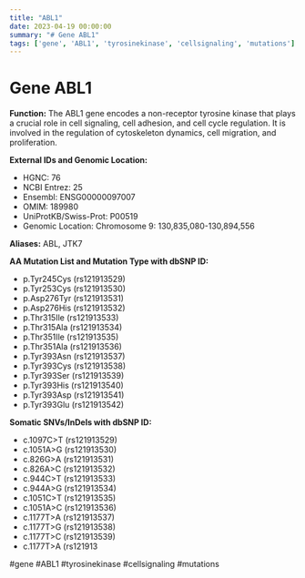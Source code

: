 ```yaml
---
title: "ABL1"
date: 2023-04-19 00:00:00
summary: "# Gene ABL1"
tags: ['gene', 'ABL1', 'tyrosinekinase', 'cellsignaling', 'mutations']
---
```


# Gene ABL1

**Function:** The ABL1 gene encodes a non-receptor tyrosine kinase that plays a crucial role in cell signaling, cell adhesion, and cell cycle regulation. It is involved in the regulation of cytoskeleton dynamics, cell migration, and proliferation. 

**External IDs and Genomic Location:**

- HGNC: 76
- NCBI Entrez: 25
- Ensembl: ENSG00000097007
- OMIM: 189980
- UniProtKB/Swiss-Prot: P00519
- Genomic Location: Chromosome 9: 130,835,080-130,894,556

**Aliases:** ABL, JTK7

**AA Mutation List and Mutation Type with dbSNP ID:**

- p.Tyr245Cys (rs121913529)
- p.Tyr253Cys (rs121913530)
- p.Asp276Tyr (rs121913531)
- p.Asp276His (rs121913532)
- p.Thr315Ile (rs121913533)
- p.Thr315Ala (rs121913534)
- p.Thr351Ile (rs121913535)
- p.Thr351Ala (rs121913536)
- p.Tyr393Asn (rs121913537)
- p.Tyr393Cys (rs121913538)
- p.Tyr393Ser (rs121913539)
- p.Tyr393His (rs121913540)
- p.Tyr393Asp (rs121913541)
- p.Tyr393Glu (rs121913542)

**Somatic SNVs/InDels with dbSNP ID:**

- c.1097C>T (rs121913529)
- c.1051A>G (rs121913530)
- c.826G>A (rs121913531)
- c.826A>C (rs121913532)
- c.944C>T (rs121913533)
- c.944A>G (rs121913534)
- c.1051C>T (rs121913535)
- c.1051A>C (rs121913536)
- c.1177T>A (rs121913537)
- c.1177T>G (rs121913538)
- c.1177T>C (rs121913539)
- c.1177T>A (rs121913

#gene #ABL1 #tyrosinekinase #cellsignaling #mutations